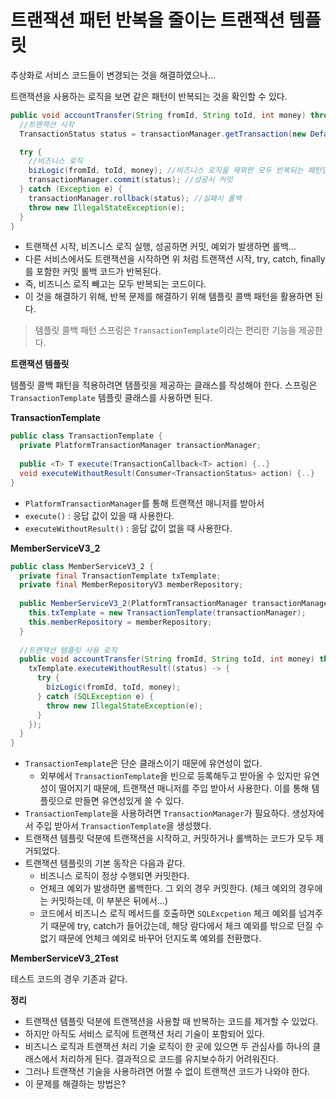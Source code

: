 # 트랜잭션 패턴 반복을 줄이는 트랜잭션 템플릿

추상화로 서비스 코드들이 변경되는 것을 해결하였으나...

트랜잭션을 사용하는 로직을 보면 같은 패턴이 반복되는 것을 확인할 수 있다.

~~~java
public void accountTransfer(String fromId, String toId, int money) throws SQLException {
  //트랜잭션 시작
  TransactionStatus status = transactionManager.getTransaction(new DefaultTransactionDefinition());

  try {
    //비즈니스 로직
    bizLogic(fromId, toId, money); //비즈니스 로직을 제외한 모두 반복되는 패턴임
    transactionManager.commit(status); //성공시 커밋
  } catch (Exception e) { 
    transactionManager.rollback(status); //실패시 롤백
    throw new IllegalStateException(e);
  }
}
~~~

* 트랜잭션 시작, 비즈니스 로직 실행, 성공하면 커밋, 예외가 발생하면 롤백...
* 다른 서비스에서도 트랜잭션을 시작하면 위 처럼 트랜잭션 시작, try, catch, finally를 포함한 커밋 롤백 코드가 반복된다.
* 즉, 비즈니스 로직 빼고는 모두 반복되는 코드이다.
* 이 것을 해결하기 위해, 반복 문제를 해결하기 위해 템플릿 콜백 패턴을 활용하면 된다.

> 템플릿 콜백 패턴
> 스프링은 `TransactionTemplate`이라는 편리한 기능을 제공한다.



**트랜잭션 템플릿**

템플릿 콜백 패턴을 적용하려면 템플릿을 제공하는 클래스를 작성해야 한다. 스프링은 `TransactionTemplate` 템플릿 클래스를 사용하면 된다.



**TransactionTemplate**

~~~java
public class TransactionTemplate {
  private PlatformTransactionManager transactionManager;
  
  public <T> T execute(TransactionCallback<T> action) {..}
  void executeWithoutResult(Consumer<TransactionStatus> action) {..}
}
~~~

* `PlatformTransactionManager`를 통해 트랜잭션 매니저를 받아서
* `execute()` : 응답 값이 있을 때 사용한다.
* `executeWithoutResult()` : 응답 값이 없을 때 사용한다.



**MemberServiceV3_2**

~~~java
public class MemberServiceV3_2 {
  private final TransactionTemplate txTemplate;
  private final MemberRepositoryV3 memberRepository;
  
  public MemberServiceV3_2(PlatformTransactionManager transactionManager, MemberRepositoryV3 memberRepository) {
    this.txTemplate = new TransactionTemplate(transactionManager);
    this.memberRepository = memberRepository;
  }
  
  //트랜잭션 템플릿 사용 로직
  public void accountTransfer(String fromId, String toId, int money) throws SQLException {
    txTemplate.executeWithoutResult((status) -> {
      try {
        bizLogic(fromId, toId, money);
      } catch (SQLException e) {
        throw new IllegalStateException(e);
      }
    });
  }
}
~~~

* `TransactionTemplate`은 단순 클래스이기 때문에 유연성이 없다. 
  * 외부에서 `TransactionTemplate`을 빈으로 등록해두고 받아올 수 있지만 유연성이 떨어지기 때문에, 트랜잭션 매니저를 주입 받아서 사용한다. 이를 통해 템플릿으로 만들면 유연성있게 쓸 수 있다.
* `TransactionTemplate`을 사용하려면 `TransactionManager`가 필요하다. 생성자에서 주입 받아서 `TransactionTemplate`을 생성했다.
* 트랜잭션 템플릿 덕분에 트랜잭션을 시작하고, 커밋하거나 롤백하는 코드가 모두 제거되었다.
* 트랜잭션 템플릿의 기본 동작은 다음과 같다.
  * 비즈니스 로직이 정상 수행되면 커밋한다.
  * 언체크 예외가 발생하면 롤백한다. 그 외의 경우 커밋한다. (체크 예외의 경우에는 커밋하는데, 이 부분은 뒤에서...)
  * 코드에서 비즈니스 로직 메서드를 호출하면 `SQLExcpetion` 체크 예외를 넘겨주기 때문에 try, catch가 들어갔는데, 해당 람다에서 체크 예외를 밖으로 던질 수 없기 때문에 언체크 예외로 바꾸어 던지도록 예외를 전환했다.



**MemberServiceV3_2Test**

테스트 코드의 경우 기존과 같다.



**정리**

* 트랜잭션 템플릿 덕분에 트랜잭션을 사용할 때 반복하는 코드를 제거할 수 있었다.
* 하지만 아직도 서비스 로직에 트랜잭션 처리 기술이 포함되어 있다.
* 비즈니스 로직과 트랜잭션 처리 기술 로직이 한 곳에 있으면 두 관심사를 하나의 클래스에서 처리하게 된다. 결과적으로 코드를 유지보수하기 어려워진다.
* 그러나 트랜잭션 기술을 사용하려면 어쩔 수 없이 트랜잭션 코드가 나와야 한다.
* 이 문제를 해결하는 방법은?





